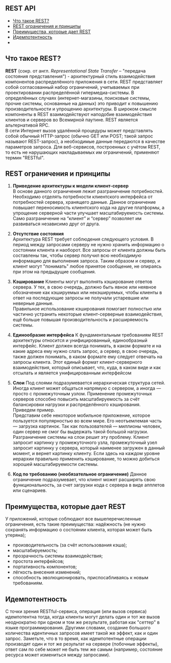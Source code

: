 ## REST API

- [Что такое REST?](#Что-такое-REST?)
- [REST ограничения и принципы](#REST-ограничения-и-принципы)
- [Преимущества, которые дает REST](#Преимущества,-которые-дает-REST)
- [Идемпотентность](#Идемпотентность)
- [](#)

## Что такое REST?
__REST__ (сокр. от англ. _Representational State Transfer_ – "передача состояния представления") - архитектурный 
стиль взаимодействия компонентов распределённого приложения в сети. REST представляет собой согласованный набор 
ограничений, учитываемых при проектировании распределённой гипермедиа-системы. В определённых случаях 
(интернет-магазины, поисковые системы, прочие системы, основанные на данных) это приводит к повышению 
производительности и упрощению архитектуры. В широком смысле компоненты в REST взаимодействуют наподобие 
взаимодействия клиентов и серверов во Всемирной паутине. REST является альтернативой RPC.  
В сети Интернет вызов удалённой процедуры может представлять собой обычный HTTP-запрос (обычно GET или POST; 
такой запрос называют REST-запрос), а необходимые данные передаются в качестве параметров запроса. Для веб-сервисов, 
построенных с учётом REST, то есть не нарушающих накладываемых им ограничений, применяют термин "RESTful".  

## REST ограничения и принципы
1. __Приведение архитектуры к модели клиент-сервер__  
В основе данного ограничения лежит разграничение потребностей. Необходимо отделять потребности клиентского интерфейса 
от потребностей сервера, хранящего данные. Данное ограничение повышает переносимость клиентского кода на другие 
платформы, а упрощение серверной части улучшает масштабируемость системы. Само разграничение на “клиент” и “сервер” 
позволяет им развиваться независимо друг от друга. 

2. __Отсутствие состояния__  
Архитектура REST требует соблюдения следующего условия. В период между запросами серверу не нужно хранить информацию 
о состоянии клиента и наоборот. Все запросы от клиента должны быть составлены так, чтобы сервер получил всю необходимую 
информацию для выполнения запроса. Таким образом и сервер, и клиент могут "понимать" любое принятое сообщение, 
не опираясь при этом на предыдущие сообщения. 

3. __Кэширование__
Клиенты могут выполнять кэширование ответов сервера. У тех, в свою очередь, должно быть явное или неявное обозначение 
как кэшируемых или некэшируемых, чтобы клиенты в ответ на последующие запросы не получали устаревшие или неверные данные.  
Правильное использование кэширования помогает полностью или частично устранить некоторые клиент-серверные 
взаимодействия, ещё больше повышая производительность и расширяемость системы.

4. __Единообразие интерфейса__
К фундаментальным требованиям REST архитектуры относится и унифицированный, единообразный интерфейс. Клиент должен 
всегда понимать, в каком формате и на какие адреса ему нужно слать запрос, а сервер, в свою очередь, также должен 
понимать, в каком формате ему следует отвечать на запросы клиента. Этот единый формат клиент-серверного взаимодействия, 
который описывает, что, куда, в каком виде и как отсылать и является унифицированным интерфейсом

5. __Слои__
Под слоями подразумевается иерархическая структура сетей. Иногда клиент может общаться напрямую с сервером, а 
иногда — просто с промежуточным узлом. Применение промежуточных серверов способно повысить масштабируемость за 
счёт балансировки нагрузки и распределённого кэширования.  
Приведем пример.   
Представим себе некоторое мобильное приложение, которое пользуется популярностью во всем мире. Его неотъемлемая 
часть — загрузка картинок. Так как пользователей — миллионы человек, один сервер не смог бы выдержать такой 
большой нагрузки.   
Разграничение системы на слои решит эту проблему. Клиент запросит картинку у промежуточного узла, промежуточный узел 
запросит картинку у сервера, который наименее загружен в данный момент, и вернет картинку клиенту. Если здесь на 
каждом уровне иерархии правильно применить кэширование, то можно добиться хорошей масштабируемости системы. 

6. __Код по требованию (необязательное ограничение)__
Данное ограничение подразумевает, что клиент может расширять свою функциональность, за счет загрузки кода с сервера 
в виде апплетов или сценариев. 

## Преимущества, которые дает REST
У приложений, которые соблюдают все вышеперечисленные ограничения, есть такие преимущества: 
надёжность (не нужно сохранять информацию о состоянии клиента, которая может быть утеряна);
- производительность (за счёт использования кэша);
- масштабируемость;
- прозрачность системы взаимодействия;
- простота интерфейсов;
- портативность компонентов;
- лёгкость внесения изменений;
- способность эволюционировать, приспосабливаясь к новым требованиям.

## Идемпотентность
С точки зрения RESTful-сервиса, операция (или вызов сервиса) идемпотентна тогда, когда клиенты могут делать 
один и тот же вызов неоднократно при одном и том же результате, работая как "сеттер" в языке программирования. 
Другими словами, создание большого количества идентичных запросов имеет такой же эффект, как и один запрос. 
Заметьте, что в то время, как идемпотентные операции производят один и тот же результат на сервере (побочные 
эффекты), ответ сам по себе может не быть тем же самым (например, состояние ресурса может измениться между запросами).























